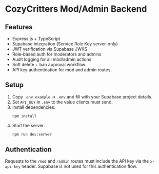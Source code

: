 # CozyCritters Mod/Admin Backend

## Features
- Express.js + TypeScript
- Supabase integration (Service Role Key server-only)
- JWT verification via Supabase JWKS
- Role-based auth for moderators and admins
- Audit logging for all mod/admin actions
- Soft delete + ban approval workflow
- API key authentication for mod and admin routes

## Setup
1. Copy `.env.example` → `.env` and fill with your Supabase project details.
2. Set `API_KEY` in `.env` to the value clients must send.
3. Install dependencies:
   ```bash
   npm install
   ```
4. Start the server:
   ```bash
   npm run dev:server
   ```

## Authentication

Requests to the `/mod` and `/admin` routes must include the API key via the `x-api-key` header. Supabase is not used for this authentication flow.

